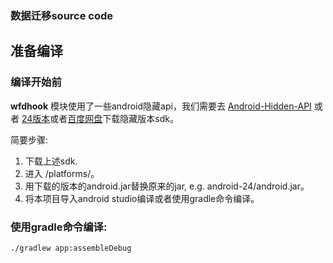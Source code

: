 ### 数据迁移source code

## 准备编译

### 编译开始前
**wfdhook** 模块使用了一些android隐藏api，我们需要去 [Android-Hidden-API](https://github.com/anggrayudi/android-hidden-api) 或者 [24版本](https://github.com/Tornaco/Hidden-api-android-24)或者[百度网盘](http://pan.baidu.com/s/1dF6EcSx)下载隐藏版本sdk。

简要步骤:
1. 下载上述sdk.
2. 进入 <SDK location>/platforms/。
3. 用下载的版本的android.jar替换原来的jar, e.g. android-24/android.jar。
4. 将本项目导入android studio编译或者使用gradle命令编译。

### 使用gradle命令编译:
```
./gradlew app:assembleDebug
```
